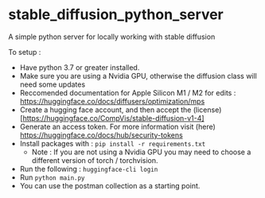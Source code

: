 # stable_diffusion_python_server
A simple python server for locally working with stable diffusion

To setup : 
- Have python 3.7 or greater installed.
- Make sure you are using a Nvidia GPU, otherwise the diffusion class will need some updates
- Reccomended documentation for Apple Silicon M1 / M2 for edits : https://huggingface.co/docs/diffusers/optimization/mps
- Create a hugging face account, and then accept the (license)[https://huggingface.co/CompVis/stable-diffusion-v1-4]
- Generate an access token. For more information visit (here) https://huggingface.co/docs/hub/security-tokens
- Install packages with :  ```pip install -r requirements.txt```
    - Note : If you are not using a Nvidia GPU you may need to choose a different version of torch / torchvision.
- Run the following : ```huggingface-cli login```
- Run ```python main.py```
- You can use the postman collection as a starting point.
